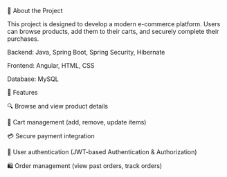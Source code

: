 🚀 About the Project

This project is designed to develop a modern e-commerce platform. Users can browse products, add them to their carts, and securely complete their purchases.

Backend: Java, Spring Boot, Spring Security, Hibernate

Frontend: Angular, HTML, CSS

Database: MySQL


📌 Features

🔍 Browse and view product details

🛒 Cart management (add, remove, update items)

💳 Secure payment integration

🔐 User authentication (JWT-based Authentication & Authorization)

🛍 Order management (view past orders, track orders)
